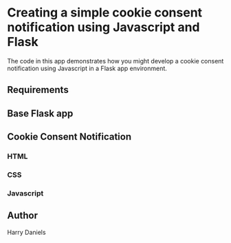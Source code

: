 # Creating a simple cookie consent notification using Javascript and Flask

The code in this app demonstrates how you might develop a cookie consent notification using Javascript in a Flask app environment.

## Requirements

## Base Flask app

## Cookie Consent Notification

### HTML

### CSS

### Javascript

## Author

Harry Daniels
